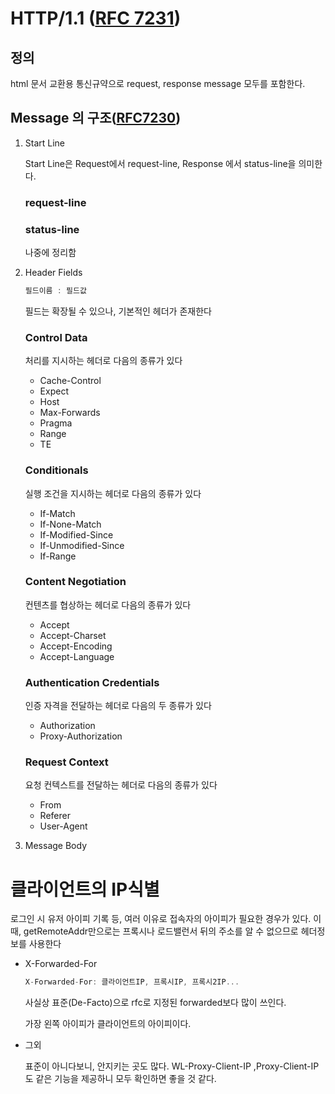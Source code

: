 # HTTP/1.1 ([RFC 7231](https://datatracker.ietf.org/doc/html/rfc7231))

## 정의

html 문서 교환용 통신규약으로 request, response message 모두를 포함한다. 

## Message 의 구조([RFC7230](https://datatracker.ietf.org/doc/html/rfc7230))

1. Start Line
    
    Start Line은 Request에서 request-line, Response 에서 status-line을 의미한다. 
    
    ### request-line
    
    ### status-line
    
    나중에 정리함
    
2. Header Fields
    
    ```jsx
    필드이름 : 필드값
    ```
    
    필드는 확장될 수 있으나, 기본적인 헤더가 존재한다
    
    ### Control Data
    
    처리를 지시하는 헤더로 다음의 종류가 있다
    
    - Cache-Control
    - Expect
    - Host
    - Max-Forwards
    - Pragma
    - Range
    - TE
    
    ### Conditionals
    
    실행 조건을 지시하는 헤더로 다음의 종류가 있다
    
    - If-Match
    - If-None-Match
    - If-Modified-Since
    - If-Unmodified-Since
    - If-Range
    
    ### Content Negotiation
    
    컨텐츠를 협상하는 헤더로 다음의 종류가 있다
    
    - Accept
    - Accept-Charset
    - Accept-Encoding
    - Accept-Language
    
    ### Authentication Credentials
    
    인증 자격을 전달하는 헤더로 다음의 두 종류가 있다
    
    - Authorization
    - Proxy-Authorization
    
    ### Request Context
    
    요청 컨텍스트를 전달하는 헤더로 다음의 종류가 있다
    
    - From
    - Referer
    - User-Agent
3. Message Body

# 클라이언트의 IP식별

로그인 시 유저 아이피 기록 등, 여러 이유로 접속자의 아이피가 필요한 경우가 있다. 이때, getRemoteAddr만으로는 프록시나 로드밸런서 뒤의 주소를 알 수 없으므로 헤더정보를 사용한다

- X-Forwarded-For
    
    ```jsx
    X-Forwarded-For: 클라이언트IP, 프록시IP, 프록시2IP...
    ```
    
    사실상 표준(De-Facto)으로 rfc로 지정된 forwarded보다 많이 쓰인다.
    
    가장 왼쪽 아이피가 클라이언트의 아이피이다.
    
- 그외
    
    표준이 아니다보니, 안지키는 곳도 많다. WL-Proxy-Client-IP ,Proxy-Client-IP도 같은 기능을 제공하니 모두 확인하면 좋을 것 같다.